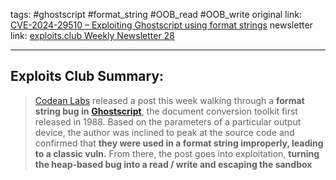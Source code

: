 tags: #ghostscript #format_string #OOB_read #OOB_write
original link: [CVE-2024-29510 – Exploiting Ghostscript using format strings](https://codeanlabs.com/blog/research/cve-2024-29510-ghostscript-format-string-exploitation/?ref=blog.exploits.club)
newsletter link: [exploits.club Weekly Newsletter 28](https://blog.exploits.club/exploits-club-weekly-newsletter-28/) 

---
## Exploits Club Summary:
> [Codean Labs](https://codeanlabs.com/?ref=blog.exploits.club) released a post this week walking through a **format string bug in** [**Ghostscript**](https://www.ghostscript.com/?ref=blog.exploits.club), the document conversion toolkit first released in 1988. Based on the parameters of a particular output device, the author was inclined to peak at the source code and confirmed that **they were used in a format string improperly, leading to a classic vuln.** From there, the post goes into exploitation, **turning the heap-based bug into a read / write and escaping the sandbox** 